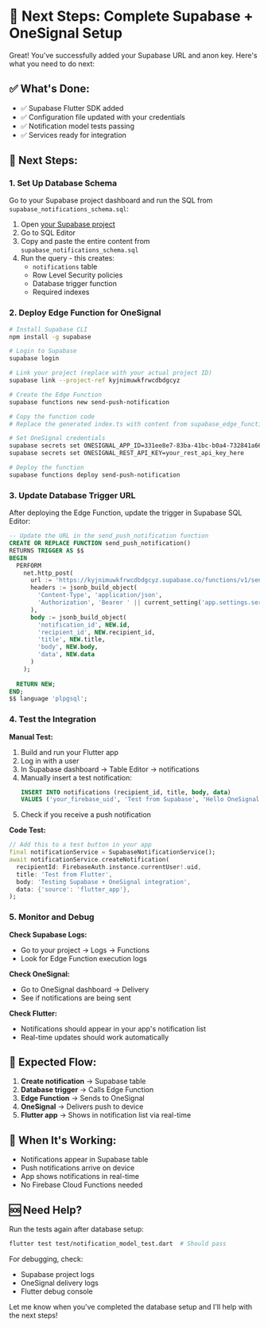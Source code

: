# 🚀 Next Steps: Complete Supabase + OneSignal Setup

Great! You've successfully added your Supabase URL and anon key. Here's what you need to do next:

## ✅ What's Done:
- ✅ Supabase Flutter SDK added
- ✅ Configuration file updated with your credentials  
- ✅ Notification model tests passing
- ✅ Services ready for integration

## 🔧 Next Steps:

### 1. Set Up Database Schema
Go to your Supabase project dashboard and run the SQL from `supabase_notifications_schema.sql`:

1. Open [your Supabase project](https://supabase.com/dashboard/projects)
2. Go to SQL Editor
3. Copy and paste the entire content from `supabase_notifications_schema.sql`
4. Run the query - this creates:
   - `notifications` table
   - Row Level Security policies
   - Database trigger function
   - Required indexes

### 2. Deploy Edge Function for OneSignal
```bash
# Install Supabase CLI
npm install -g supabase

# Login to Supabase
supabase login

# Link your project (replace with your actual project ID)
supabase link --project-ref kyjnimuwkfrwcdbdgcyz

# Create the Edge Function
supabase functions new send-push-notification

# Copy the function code
# Replace the generated index.ts with content from supabase_edge_function.ts

# Set OneSignal credentials
supabase secrets set ONESIGNAL_APP_ID=331ee8e7-83ba-41bc-b0a4-732841a66588
supabase secrets set ONESIGNAL_REST_API_KEY=your_rest_api_key_here

# Deploy the function
supabase functions deploy send-push-notification
```

### 3. Update Database Trigger URL
After deploying the Edge Function, update the trigger in Supabase SQL Editor:

```sql
-- Update the URL in the send_push_notification function
CREATE OR REPLACE FUNCTION send_push_notification()
RETURNS TRIGGER AS $$
BEGIN
  PERFORM
    net.http_post(
      url := 'https://kyjnimuwkfrwcdbdgcyz.supabase.co/functions/v1/send-push-notification',
      headers := jsonb_build_object(
        'Content-Type', 'application/json',
        'Authorization', 'Bearer ' || current_setting('app.settings.service_role_key', true)
      ),
      body := jsonb_build_object(
        'notification_id', NEW.id,
        'recipient_id', NEW.recipient_id,
        'title', NEW.title,
        'body', NEW.body,
        'data', NEW.data
      )
    );
  
  RETURN NEW;
END;
$$ language 'plpgsql';
```

### 4. Test the Integration

**Manual Test:**
1. Build and run your Flutter app
2. Log in with a user
3. In Supabase dashboard → Table Editor → notifications
4. Manually insert a test notification:
   ```sql
   INSERT INTO notifications (recipient_id, title, body, data)
   VALUES ('your_firebase_uid', 'Test from Supabase', 'Hello OneSignal!', '{"type": "test"}');
   ```
5. Check if you receive a push notification

**Code Test:**
```dart
// Add this to a test button in your app
final notificationService = SupabaseNotificationService();
await notificationService.createNotification(
  recipientId: FirebaseAuth.instance.currentUser!.uid,
  title: 'Test from Flutter',
  body: 'Testing Supabase + OneSignal integration',
  data: {'source': 'flutter_app'},
);
```

### 5. Monitor and Debug

**Check Supabase Logs:**
- Go to your project → Logs → Functions
- Look for Edge Function execution logs

**Check OneSignal:**
- Go to OneSignal dashboard → Delivery
- See if notifications are being sent

**Check Flutter:**
- Notifications should appear in your app's notification list
- Real-time updates should work automatically

## 🎯 Expected Flow:
1. **Create notification** → Supabase table
2. **Database trigger** → Calls Edge Function
3. **Edge Function** → Sends to OneSignal
4. **OneSignal** → Delivers push to device
5. **Flutter app** → Shows in notification list via real-time

## 📱 When It's Working:
- Notifications appear in Supabase table
- Push notifications arrive on device  
- App shows notifications in real-time
- No Firebase Cloud Functions needed

## 🆘 Need Help?
Run the tests again after database setup:
```bash
flutter test test/notification_model_test.dart  # Should pass
```

For debugging, check:
- Supabase project logs
- OneSignal delivery logs  
- Flutter debug console

Let me know when you've completed the database setup and I'll help with the next steps!